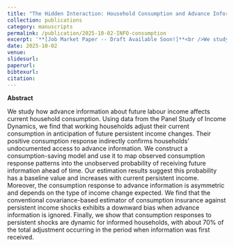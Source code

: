 ```yaml
---
title: "The Hidden Interaction: Household Consumption and Advance Information about Future Income'"
collection: publications
category: manuscripts
permalink: /publication/2025-10-02-INFO-consumption
excerpt: '**[Job Market Paper -- Draft Available Soon!]**<br />We study how advance information about future labour income affects current household consumption. Using data from the Panel Study of Income Dynamics, we find that working households adjust their current consumption in anticipation of future persistent income changes, which confirms their undocumented access to advance information. We build a consumption-saving model to map observed consumption response patterns into the unobserved probability of receiving future information ahead of time. Our results uncover the dynamic consumption response to income shocks by informed households and confirm the existence of bias in conventional consumption insurance estimators.'
date: 2025-10-02
venue: 
slidesurl: 
paperurl:
bibtexurl:
citation:
---
```


**Abstract**

We study how advance information about future labour income affects current household consumption. Using data from the Panel Study of Income Dynamics, we find that working households adjust their current consumption in anticipation of future persistent income changes. Their positive consumption response indirectly confirms households’ undocumented access to advance information. We construct a consumption-saving model and use it to map observed consumption response patterns into the unobserved probability of receiving future information ahead of time. Our estimation results suggest this probability has a baseline value and increases with current persistent income. Moreover, the consumption response to advance information is asymmetric and depends on the type of income change expected. We find that the conventional covariance-based estimator of consumption insurance against persistent income shocks exhibits a downward bias when advance information is ignored. Finally, we show that consumption responses to persistent shocks are dynamic for informed households, with about 70\% of the total adjustment occurring in the period when information was first received.